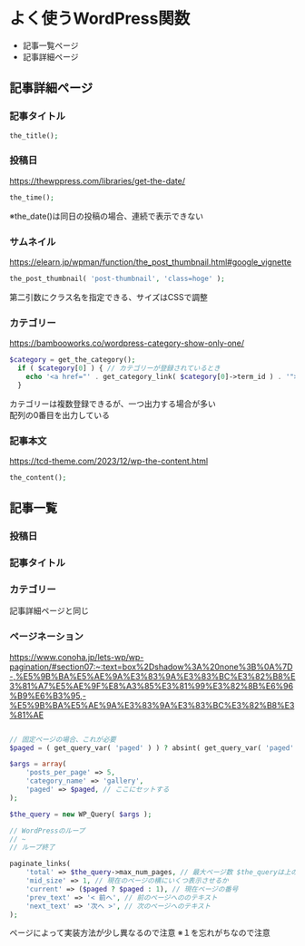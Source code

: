 # よく使うWordPress関数

- 記事一覧ページ
- 記事詳細ページ

## 記事詳細ページ

### 記事タイトル

```php
the_title();
```

### 投稿日  
https://thewppress.com/libraries/get-the-date/

```php
the_time();
```
※the_date()は同日の投稿の場合、連続で表示できない

### サムネイル
https://elearn.jp/wpman/function/the_post_thumbnail.html#google_vignette

```php
the_post_thumbnail( 'post-thumbnail', 'class=hoge' );
```
第二引数にクラス名を指定できる、サイズはCSSで調整

### カテゴリー  
https://bambooworks.co/wordpress-category-show-only-one/
```php
$category = get_the_category(); 
  if ( $category[0] ) { // カテゴリーが登録されているとき
    echo '<a href="' . get_category_link( $category[0]->term_id ) . '">' . $category[0]->cat_name . '</a>';
  }
```
カテゴリーは複数登録できるが、一つ出力する場合が多い  
配列の0番目を出力している

### 記事本文  
https://tcd-theme.com/2023/12/wp-the-content.html
```php
the_content();
```

## 記事一覧

### 投稿日  

### 記事タイトル

### カテゴリー

記事詳細ページと同じ

### ページネーション  

https://www.conoha.jp/lets-wp/wp-pagination/#section07:~:text=box%2Dshadow%3A%20none%3B%0A%7D-,%E5%9B%BA%E5%AE%9A%E3%83%9A%E3%83%BC%E3%82%B8%E3%81%A7%E5%AE%9F%E8%A3%85%E3%81%99%E3%82%8B%E6%96%B9%E6%B3%95,-%E5%9B%BA%E5%AE%9A%E3%83%9A%E3%83%BC%E3%82%B8%E3%81%AE

```php

// 固定ページの場合、これが必要
$paged = ( get_query_var( 'paged' ) ) ? absint( get_query_var( 'paged' ) ) : 1; // ※１

$args = array(
	'posts_per_page' => 5,
	'category_name' => 'gallery',
	'paged' => $paged, // ここにセットする
);

$the_query = new WP_Query( $args );

// WordPressのループ
// ~
// ループ終了

paginate_links(
    'total' => $the_query->max_num_pages, // 最大ページ数 $the_queryは上の変数名と合わせる
    'mid_size' => 1, // 現在のページの横にいくつ表示させるか
    'current' => ($paged ? $paged : 1), // 現在ページの番号
    'prev_text' => '< 前へ', // 前のページへののテキスト
    'next_text' => '次へ >', // 次のページへのテキスト
);
```
ページによって実装方法が少し異なるので注意
※１を忘れがちなので注意

## 











